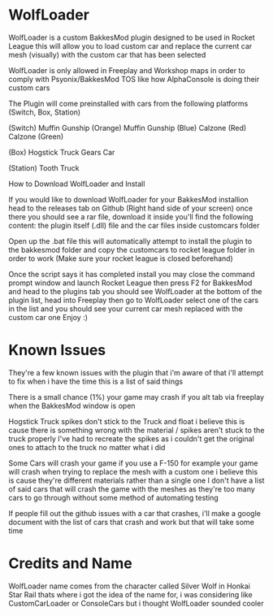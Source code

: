 # WolfLoader

WolfLoader is a custom BakkesMod plugin designed to be used in Rocket League this will allow you to load custom car and replace the current car mesh (visually) with the custom car that has been selected 

WolfLoader is only allowed in Freeplay and Workshop maps in order to comply with Psyonix/BakkesMod TOS like how AlphaConsole is doing their custom cars 

The Plugin will come preinstalled with cars from the following platforms (Switch, Box, Station)

(Switch)
Muffin Gunship (Orange)
Muffin Gunship (Blue)
Calzone (Red)
Calzone (Green)

(Box)
Hogstick Truck 
Gears Car

(Station)
Tooth Truck

How to Download WolfLoader and Install

If you would like to download WolfLoader for your BakkesMod installion head to the releases tab on Github (Right hand side of your screen) once there you should see a rar file, download it inside you'll
find the following content: the plugin itself (.dll) file and the car files inside customcars folder

Open up the .bat file this will automatically attempt to install the plugin to the bakkesmod folder and copy the customcars to rocket league folder in order to work (Make sure your rocket league is closed
beforehand)

Once the script says it has completed install you may close the command prompt window and launch Rocket League then press F2 for BakkesMod and head to the plugins tab you should see WolfLoader at the bottom
of the plugin list, head into Freeplay then go to WolfLoader select one of the cars in the list and you should see your current car mesh replaced with the custom car one Enjoy :)

# Known Issues

They're a few known issues with the plugin that i'm aware of that i'll attempt to fix when i have the time this is a list of said things

There is a small chance (1%) your game may crash if you alt tab via freeplay when the BakkesMod window is open 

Hogstick Truck spikes don't stick to the Truck and float i believe this is cause there is something wrong with the material / spikes aren't stuck to the truck properly 
I've had to recreate the spikes as i couldn't get the original ones to attach to the truck no matter what i did

Some Cars will crash your game if you use a F-150 for example your game will crash when trying to replace the mesh with a custom one i believe this is cause they're different materials rather than a single one
I don't have a list of said cars that will crash the game with the meshes as they're too many cars to go through without some method of automating testing

If people fill out the github issues with a car that crashes, i'll make a google document with the list of cars that crash and work but that will take some time

# Credits and Name

WolfLoader name comes from the character called Silver Wolf in Honkai Star Rail thats where i got the idea of the name for, i was considering like CustomCarLoader or ConsoleCars but i thought WolfLoader sounded cooler 

